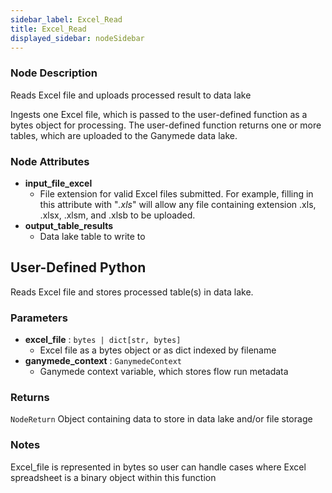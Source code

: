 ```yaml
---
sidebar_label: Excel_Read
title: Excel_Read
displayed_sidebar: nodeSidebar
---
```


### Node Description

Reads Excel file and uploads processed result to data lake

Ingests one Excel file, which is passed to the user-defined function as a bytes object
for processing.  The user-defined function returns one or more tables, which are
uploaded to the Ganymede data lake.

### Node Attributes

- **input_file_excel**
  - File extension for valid Excel files submitted.  For example, filling in this attribute with "*.xls*" will allow any file containing extension .xls, .xlsx, .xlsm, and .xlsb to be uploaded.
- **output_table_results**
  - Data lake table to write to

## User-Defined Python

Reads Excel file and stores processed table(s) in data lake.

### Parameters

- **excel_file** : `bytes | dict[str, bytes]`
    - Excel file as a bytes object or as dict indexed by filename
- **ganymede_context** : `GanymedeContext`
    - Ganymede context variable, which stores flow run metadata

### Returns

`NodeReturn`
  Object containing data to store in data lake and/or file storage

### Notes

Excel_file is represented in bytes so user can handle cases where Excel spreadsheet is
a binary object within this function